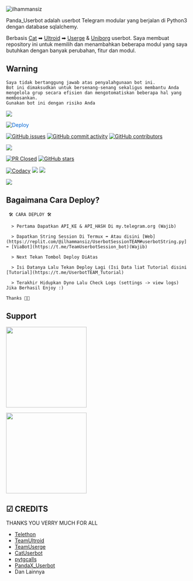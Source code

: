 <p align="left"> <img src="https://komarev.com/ghpvc/?username=ilhammansiz&label=Profile%20views&color=0e75b6&style=plastic" alt="ilhammansiz" /> </p>

Panda_Userbot adalah userbot Telegram modular yang berjalan di Python3 dengan database sqlalchemy.

Berbasis [Cat](https://github.com/sandy1709/catuserbot) ➡ [Ultroid](https://github.com/TeamUltroid/Ultroid) ➡ [Userge](https://github.com/UsergeTeam/Userge) & [Uniborg](https://github.com/udf/uniborg) userbot. Saya membuat repository ini untuk memilih dan menambahkan beberapa modul yang saya butuhkan dengan banyak perubahan, fitur dan modul.

## Warning
```
Saya tidak bertanggung jawab atas penyalahgunaan bot ini.
Bot ini dimaksudkan untuk bersenang-senang sekaligus membantu Anda
mengelola grup secara efisien dan mengotomatiskan beberapa hal yang membosankan.
Gunakan bot ini dengan risiko Anda
```
<img src="https://media.giphy.com/media/7LM3Nd9MvnWFO/giphy.gif">

<a href="https://heroku.com/deploy?template=https://github.com/PandaUserbot/Dev" rel="nofollow" style="background-color: initial; box-sizing: border-box; color: #0366d6; text-decoration-line: none;"><img alt="Deploy" data-canonical-src="https://www.herokucdn.com/deploy/button.svg" src="https://camo.githubusercontent.com/83b0e95b38892b49184e07ad572c94c8038323fb/68747470733a2f2f7777772e6865726f6b7563646e2e636f6d2f6465706c6f792f627574746f6e2e737667" style="border-style: none; box-sizing: initial; max-width: 100%;" /></a></div>
    
[![GitHub issues](https://img.shields.io/github/issues/ilhammansiz/PandaX_Userbot?&style=plastic&logo=github)](https://github.com/ilhammansiz/PandaX_Userbot/issues)
[![GitHub commit activity](https://img.shields.io/github/commit-activity/m/ilhammansiz/PandaX_Userbot?&style=plastic&logo=github)](https://github.com/mrxxp/PandaX_Userbot/graphs/commit-activity)
[![GitHub contributors](https://img.shields.io/github/contributors/mrxxp/PandaX_Userbot?&style=plastic&logo=github)](https://GitHub.com/mrxxp/PandaX_Userbot/graphs/contributors/)
<p align="justify">
<a href="https://pypi.org/project/Telethon/"> <img src="https://img.shields.io/pypi/v/telethon?label=telethon&logo=pypi&logoColor=white&style=for-the-badge" /></a>

[![PR Closed](https://img.shields.io/github/issues-pr-closed/ilhammansiz/PandaX_Userbot?&style=flat-square&logo=github)](https://github.com/ilhammansiz/PandaX_Userbot/pulls?q=is:closed)
[![GitHub stars](https://img.shields.io/github/stars/ilhammansiz/pandax_userbot?&style=flat-square&logo=github)](https://github.com/ilhammansiz/pandax_Userbot/stargazers)

<a href="https://travis-ci.com/ilhammansiz/PandaX_Userbot.svg?branch=PandaUserbot" /></a>
    <a href="https://app.codacy.com/gh/ilhammansiz/PandaX_Userbot/dashboard"> <img src="https://img.shields.io/codacy/grade/a8f0747a964e4712818a28d2a7f4edd3?color=blue&logo=codacy&style=for-the-badge" alt="Codacy" /></a>
    <a href="https://github.com/ilhammansiz/PandaX_Userbot"> <img src="https://img.shields.io/github/repo-size/ilhammansiz/PandaX_Userbot?logo=github&style=for-the-badge" /></a>
    <a href="https://github.com/ilhammansiz/PandaX_Userbot/network/members"> <img src="https://img.shields.io/github/forks/ilhammansiz/PandaX_Userbot-Bot?logo=github&style=for-the-badge" /></a>
    
<p align="left">
  <a href="https://github.com/ilhammansiz/PandaX_Userbot/blob/PandaUserbot/LICENSE"><img src="https://img.shields.io/github/license/ilhammansiz/PandaX_Userbot?&style=social&logo=github">
  </a></p>

## Bagaimana Cara Deploy?

```
 🛠 CARA DEPLOY 🛠

  > Pertama Dapatkan API_KE & API_HASH Di my.telegram.org (Wajib)

  > Dapatkan String Session Di Termux ➡ Atau disini [Web](https://replit.com/@ilhammansiz/UserbotSessionTEAM#userbotString.py]  ➡ [ViaBot](https://t.me/TeamUserbotSession_bot)(Wajib)

  > Next Tekan Tombol Deploy DiAtas

  > Isi Datanya Lalu Tekan Deploy Lagi (Isi Data liat Tutorial disini [Tutorial](https://t.me/UserbotTEAM_Tutorial)

  > Terakhir Hidupkan Dyno Lalu Check Logs (settings -> view logs) Jika Berhasil Enjoy :)

Thanks 🙏🏻

```

## Support
   <a href="https://t.me/UserbotTEAM_Tutorial"><img src="https://img.shields.io/badge/Channel%20Support%3F-yes-green?&style=flat-square?&logo=telegram" width=220px></a></p>
   <a href="https://t.me/TEAMSquadUserbotSupport"><img src="https://img.shields.io/badge/Group%20Support%3F-yes-green?&style=flat-square?&logo=telegram" width=220px></a></p>

## ☑ CREDITS
  THANKS YOU VERRY MUCH FOR ALL
*   [Telethon](https://github.com/LonamiWebs/Telethon)
*   [TeamUltroid](https://github.com/TeamUltroid)
*   [TeamUserge](https://github.com/UsergeTeam/Userge)
*   [CatUserbot](https://github.com/sandy1709/catuserbot)
*   [pytgcalls](https://github.com/MarshalX/tgcalls)
*   [PandaX_Userbot](https://github.com/ilhammansiz/PandaX_Userbot)
*   Dan Lainnya
